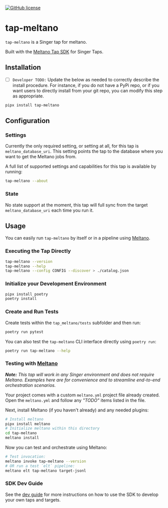 <a href="https://github.com/Matatika/tap-meltano/blob/master/LICENSE"><img alt="GitHub license" src="https://img.shields.io/github/license/Matatika/tap-meltano"></a>
# tap-meltano

`tap-meltano` is a Singer tap for meltano.

Built with the [Meltano Tap SDK](https://sdk.meltano.com) for Singer Taps.

## Installation

- [ ] `Developer TODO:` Update the below as needed to correctly describe the install procedure. For instance, if you do not have a PyPi repo, or if you want users to directly install from your git repo, you can modify this step as appropriate.

```bash
pipx install tap-meltano
```

## Configuration

### Settings

Currently the only required setting, or setting at all, for this tap is `meltano_database_uri`. This setting points the tap to the database where you want to get the Meltano jobs from.

A full list of supported settings and capabilities for this
tap is available by running:

```bash
tap-meltano --about
```

### State

No state support at the moment, this tap will full sync from the target `meltano_database_uri` each time you run it.

## Usage

You can easily run `tap-meltano` by itself or in a pipeline using [Meltano](https://meltano.com/).

### Executing the Tap Directly

```bash
tap-meltano --version
tap-meltano --help
tap-meltano --config CONFIG --discover > ./catalog.json
```

### Initialize your Development Environment

```bash
pipx install poetry
poetry install
```

### Create and Run Tests

Create tests within the `tap_meltano/tests` subfolder and
  then run:

```bash
poetry run pytest
```

You can also test the `tap-meltano` CLI interface directly using `poetry run`:

```bash
poetry run tap-meltano --help
```

### Testing with [Meltano](https://www.meltano.com)

_**Note:** This tap will work in any Singer environment and does not require Meltano.
Examples here are for convenience and to streamline end-to-end orchestration scenarios._

Your project comes with a custom `meltano.yml` project file already created. Open the `meltano.yml` and follow any _"TODO"_ items listed in
the file.

Next, install Meltano (if you haven't already) and any needed plugins:

```bash
# Install meltano
pipx install meltano
# Initialize meltano within this directory
cd tap-meltano
meltano install
```

Now you can test and orchestrate using Meltano:

```bash
# Test invocation:
meltano invoke tap-meltano --version
# OR run a test `elt` pipeline:
meltano elt tap-meltano target-jsonl
```

### SDK Dev Guide

See the [dev guide](https://sdk.meltano.com/en/latest/dev_guide.html) for more instructions on how to use the SDK to 
develop your own taps and targets.
